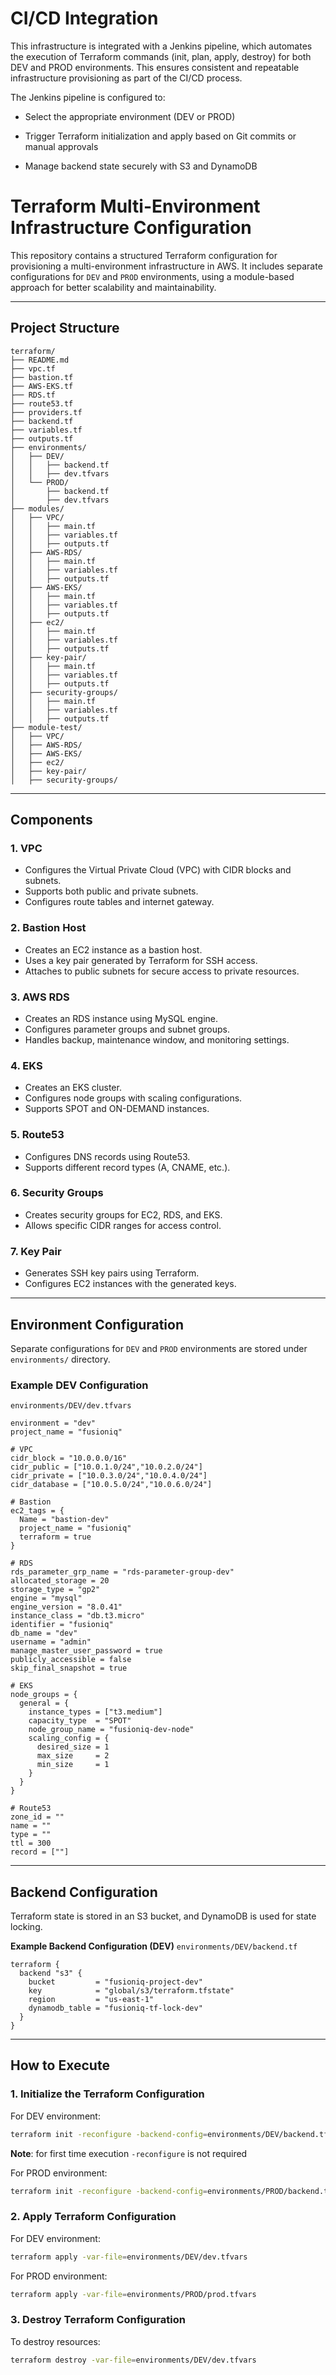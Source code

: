# CI/CD Integration
This infrastructure is integrated with a Jenkins pipeline, which automates the execution of Terraform commands (init, plan, apply, destroy) for both DEV and PROD environments. This ensures consistent and repeatable infrastructure provisioning as part of the CI/CD process.

The Jenkins pipeline is configured to:

- Select the appropriate environment (DEV or PROD)

- Trigger Terraform initialization and apply based on Git commits or manual approvals

- Manage backend state securely with S3 and DynamoDB



# Terraform Multi-Environment Infrastructure Configuration

This repository contains a structured Terraform configuration for provisioning a multi-environment infrastructure in AWS. It includes separate configurations for `DEV` and `PROD` environments, using a module-based approach for better scalability and maintainability.

---

## Project Structure
```
terraform/
├── README.md
├── vpc.tf
├── bastion.tf
├── AWS-EKS.tf
├── RDS.tf
├── route53.tf
├── providers.tf
├── backend.tf
├── variables.tf
├── outputs.tf
├── environments/
│   ├── DEV/
│   │   ├── backend.tf
│   │   ├── dev.tfvars
│   └── PROD/
│       ├── backend.tf
│       ├── dev.tfvars
├── modules/
│   ├── VPC/
│   │   ├── main.tf
│   │   ├── variables.tf
│   │   ├── outputs.tf
│   ├── AWS-RDS/
│   │   ├── main.tf
│   │   ├── variables.tf
│   │   ├── outputs.tf
│   ├── AWS-EKS/
│   │   ├── main.tf
│   │   ├── variables.tf
│   │   ├── outputs.tf
│   ├── ec2/
│   │   ├── main.tf
│   │   ├── variables.tf
│   │   ├── outputs.tf
│   ├── key-pair/
│   │   ├── main.tf
│   │   ├── variables.tf
│   │   ├── outputs.tf
│   ├── security-groups/
│   │   ├── main.tf
│   │   ├── variables.tf
│   │   ├── outputs.tf
├── module-test/
│   ├── VPC/
│   ├── AWS-RDS/
│   ├── AWS-EKS/
│   ├── ec2/
│   ├── key-pair/
│   ├── security-groups/
```

---

## Components
### 1. **VPC**
- Configures the Virtual Private Cloud (VPC) with CIDR blocks and subnets.
- Supports both public and private subnets.
- Configures route tables and internet gateway.

### 2. **Bastion Host**
- Creates an EC2 instance as a bastion host.
- Uses a key pair generated by Terraform for SSH access.
- Attaches to public subnets for secure access to private resources.

### 3. **AWS RDS**
- Creates an RDS instance using MySQL engine.
- Configures parameter groups and subnet groups.
- Handles backup, maintenance window, and monitoring settings.

### 4. **EKS**
- Creates an EKS cluster.
- Configures node groups with scaling configurations.
- Supports SPOT and ON-DEMAND instances.

### 5. **Route53**
- Configures DNS records using Route53.
- Supports different record types (A, CNAME, etc.).

### 6. **Security Groups**
- Creates security groups for EC2, RDS, and EKS.
- Allows specific CIDR ranges for access control.

### 7. **Key Pair**
- Generates SSH key pairs using Terraform.
- Configures EC2 instances with the generated keys.

---

## Environment Configuration
Separate configurations for `DEV` and `PROD` environments are stored under `environments/` directory.

### **Example DEV Configuration**
`environments/DEV/dev.tfvars`
```hcl
environment = "dev"
project_name = "fusioniq"

# VPC
cidr_block = "10.0.0.0/16"
cidr_public = ["10.0.1.0/24","10.0.2.0/24"]
cidr_private = ["10.0.3.0/24","10.0.4.0/24"]
cidr_database = ["10.0.5.0/24","10.0.6.0/24"]

# Bastion
ec2_tags = {
  Name = "bastion-dev"
  project_name = "fusioniq"
  terraform = true
}

# RDS
rds_parameter_grp_name = "rds-parameter-group-dev"
allocated_storage = 20
storage_type = "gp2"
engine = "mysql"
engine_version = "8.0.41"
instance_class = "db.t3.micro"
identifier = "fusioniq"
db_name = "dev"
username = "admin"
manage_master_user_password = true
publicly_accessible = false
skip_final_snapshot = true

# EKS
node_groups = {
  general = {
    instance_types = ["t3.medium"]
    capacity_type  = "SPOT"
    node_group_name = "fusioniq-dev-node"
    scaling_config = {
      desired_size = 1
      max_size     = 2
      min_size     = 1
    }
  }
}

# Route53
zone_id = ""
name = ""
type = ""
ttl = 300
record = [""]
```

---

## Backend Configuration
Terraform state is stored in an S3 bucket, and DynamoDB is used for state locking.

**Example Backend Configuration (DEV)**
`environments/DEV/backend.tf`
```hcl
terraform {
  backend "s3" {
    bucket         = "fusioniq-project-dev"
    key            = "global/s3/terraform.tfstate"
    region         = "us-east-1"
    dynamodb_table = "fusioniq-tf-lock-dev"
  }
}
```

---

## How to Execute
### 1. **Initialize the Terraform Configuration**
For DEV environment:
```sh
terraform init -reconfigure -backend-config=environments/DEV/backend.tf
```
**Note**: for first time execution `-reconfigure` is not required

For PROD environment:
```sh
terraform init -reconfigure -backend-config=environments/PROD/backend.tf
```

### 2. **Apply Terraform Configuration**
For DEV environment:
```sh
terraform apply -var-file=environments/DEV/dev.tfvars
```
For PROD environment:
```sh
terraform apply -var-file=environments/PROD/prod.tfvars
```

### 3. **Destroy Terraform Configuration**
To destroy resources:
```sh
terraform destroy -var-file=environments/DEV/dev.tfvars
```

